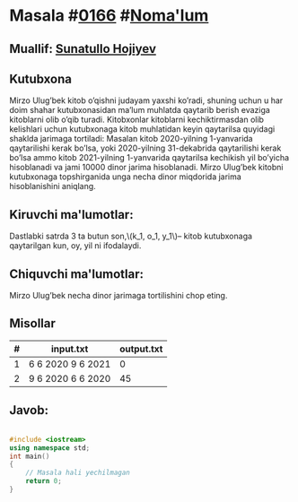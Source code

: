 
<h1>Masala #<a href="https://robocontest.uz/tasks/0166">0166</a> #<a href="https://robocontest.uz/tasks?category=1">Noma'lum</a></h1>
<h2> Muallif: <a href="https://robocontest.uz/profile/sunnat">Sunatullo Hojiyev</a></h2>
<h2>Kutubxona</h2>
<p>Mirzo Ulug’bek kitob o’qishni judayam yaxshi ko’radi, shuning uchun u har doim shahar kutubxonasidan ma’lum muhlatda qaytarib berish evaziga kitoblarni olib o’qib turadi. Kitobxonlar kitoblarni kechiktirmasdan olib kelishlari uchun kutubxonaga kitob muhlatidan keyin qaytarilsa quyidagi shaklda jarimaga tortiladi:
Masalan kitob 2020-yilning 1-yanvarida qaytarilishi kerak bo’lsa, yoki 2020-yilning 31-dekabrida qaytarilishi kerak bo’lsa ammo kitob 2021-yilning 1-yanvarida qaytarilsa kechikish yil bo’yicha hisoblanadi va jami 10000 dinor jarima hisoblanadi.
Mirzo Ulug’bek kitobni kutubxonaga topshirganida unga necha dinor miqdorida jarima hisoblanishini aniqlang.</p>
<h2>Kiruvchi ma'lumotlar:</h2>
<p>Dastlabki satrda 3 ta butun son,\(k_1, o_1, y_1\)– kitob kutubxonaga qaytarilgan kun, oy, yil ni ifodalaydi.</p>
<h2>Chiquvchi ma'lumotlar:</h2>
<p>Mirzo Ulug’bek necha dinor jarimaga tortilishini chop eting.</p>
<h2>Misollar</h2>
<table>
    <thead>
        <tr>
            <th>#</th>
            <th>input.txt</th>
            <th>output.txt</th>
        </tr>
    </thead>
    <tbody>
            <tr>
                <td>1</td>
                <td>6 6 2020
9 6 2021</td>
                <td>0</td>
            </tr>
            <tr>
                <td>2</td>
                <td>9 6 2020
6 6 2020</td>
                <td>45</td>
            </tr>
    </tbody>
    </table>
    
<h2>Javob:</h2>

######
```cpp
#include <iostream>
using namespace std;
int main()
{
    // Masala hali yechilmagan
    return 0;
}
```
